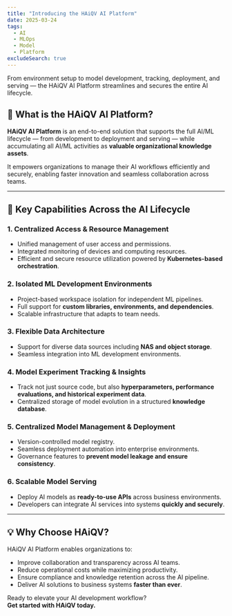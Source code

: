 ```yaml
---
title: "Introducing the HAiQV AI Platform"
date: 2025-03-24
tags:
  - AI
  - MLOps
  - Model
  - Platform
excludeSearch: true
---
```


From environment setup to model development, tracking, deployment, and serving — the HAiQV AI Platform streamlines and secures the entire AI lifecycle.

<!--more-->

## 🚀 What is the HAiQV AI Platform?

**HAiQV AI Platform** is an end-to-end solution that supports the full AI/ML lifecycle — from development to deployment and serving — while accumulating all AI/ML activities as **valuable organizational knowledge assets**.

It empowers organizations to manage their AI workflows efficiently and securely, enabling faster innovation and seamless collaboration across teams.

---

## 🔗 Key Capabilities Across the AI Lifecycle

### 1. Centralized Access & Resource Management
- Unified management of user access and permissions.
- Integrated monitoring of devices and computing resources.
- Efficient and secure resource utilization powered by **Kubernetes-based orchestration**.

### 2. Isolated ML Development Environments
- Project-based workspace isolation for independent ML pipelines.
- Full support for **custom libraries, environments, and dependencies**.
- Scalable infrastructure that adapts to team needs.

### 3. Flexible Data Architecture
- Support for diverse data sources including **NAS and object storage**.
- Seamless integration into ML development environments.

### 4. Model Experiment Tracking & Insights
- Track not just source code, but also **hyperparameters, performance evaluations, and historical experiment data**.
- Centralized storage of model evolution in a structured **knowledge database**.

### 5. Centralized Model Management & Deployment
- Version-controlled model registry.
- Seamless deployment automation into enterprise environments.
- Governance features to **prevent model leakage and ensure consistency**.

### 6. Scalable Model Serving
- Deploy AI models as **ready-to-use APIs** across business environments.
- Developers can integrate AI services into systems **quickly and securely**.

---

## 💡 Why Choose HAiQV?

HAiQV AI Platform enables organizations to:

- Improve collaboration and transparency across AI teams.
- Reduce operational costs while maximizing productivity.
- Ensure compliance and knowledge retention across the AI pipeline.
- Deliver AI solutions to business systems **faster than ever**.

Ready to elevate your AI development workflow?  
**Get started with HAiQV today.**
